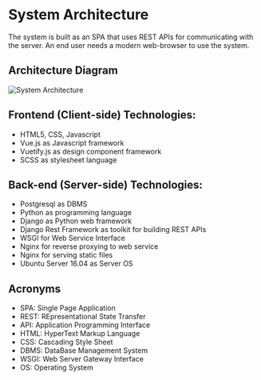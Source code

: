 # System Architecture

The system is built as an SPA that uses REST APIs for communicating with the server. An end user needs a modern web-browser to use the system.

## Architecture Diagram

![System Architecture](~@assets/img/system_architecture.png)

## Frontend (Client-side) Technologies:

- HTML5, CSS, Javascript
- Vue.js as Javascript framework
- Vuetify.js as design component framework
- SCSS as stylesheet language

## Back-end (Server-side) Technologies:

- Postgresql as DBMS
- Python as programming language
- Django as Python web framework
- Django Rest Framework as toolkit for building REST APIs
- WSGI for Web Service Interface
- Nginx for reverse proxying to web service
- Nginx for serving static files
- Ubuntu Server 16.04 as Server OS

## Acronyms

- SPA: Single Page Application
- REST: REpresentational State Transfer
- API: Application Programming Interface
- HTML: HyperText Markup Language
- CSS: Cascading Style Sheet
- DBMS: DataBase Management System
- WSGI: Web Server Gateway Interface
- OS: Operating System
